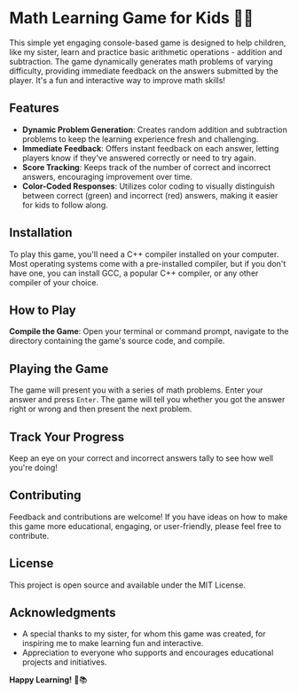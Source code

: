 # Math Learning Game for Kids 🧮✨

This simple yet engaging console-based game is designed to help children, like my sister, learn and practice basic arithmetic operations - addition and subtraction. The game dynamically generates math problems of varying difficulty, providing immediate feedback on the answers submitted by the player. It's a fun and interactive way to improve math skills!

## Features

- **Dynamic Problem Generation**: Creates random addition and subtraction problems to keep the learning experience fresh and challenging.
- **Immediate Feedback**: Offers instant feedback on each answer, letting players know if they've answered correctly or need to try again.
- **Score Tracking**: Keeps track of the number of correct and incorrect answers, encouraging improvement over time.
- **Color-Coded Responses**: Utilizes color coding to visually distinguish between correct (green) and incorrect (red) answers, making it easier for kids to follow along.

## Installation

To play this game, you'll need a C++ compiler installed on your computer. Most operating systems come with a pre-installed compiler, but if you don't have one, you can install GCC, a popular C++ compiler, or any other compiler of your choice.

## How to Play

**Compile the Game**: Open your terminal or command prompt, navigate to the directory containing the game's source code, and compile.

## Playing the Game

The game will present you with a series of math problems. Enter your answer and press `Enter`. The game will tell you whether you got the answer right or wrong and then present the next problem.

## Track Your Progress

Keep an eye on your correct and incorrect answers tally to see how well you're doing!

## Contributing

Feedback and contributions are welcome! If you have ideas on how to make this game more educational, engaging, or user-friendly, please feel free to contribute.

## License

This project is open source and available under the MIT License.

## Acknowledgments

- A special thanks to my sister, for whom this game was created, for inspiring me to make learning fun and interactive.
- Appreciation to everyone who supports and encourages educational projects and initiatives.

**Happy Learning!** 🎉📚
